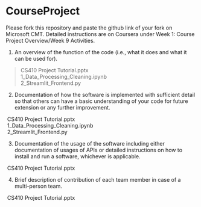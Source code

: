 # CourseProject

Please fork this repository and paste the github link of your fork on Microsoft CMT. Detailed instructions are on Coursera under Week 1: Course Project Overview/Week 9 Activities.

1) An overview of the function of the code (i.e., what it does and what it can be used for). 

>CS410 Project Tutorial.pptx <br/>
1_Data_Processing_Cleaning.ipynb <br/>
2_Streamlit_Frontend.py <br/>

2) Documentation of how the software is implemented with sufficient detail so that others can have a basic understanding of your code for future extension or any further improvement.

&nbsp;CS410 Project Tutorial.pptx <br/>
&nbsp;1_Data_Processing_Cleaning.ipynb <br/>
&nbsp;2_Streamlit_Frontend.py <br/>

3) Documentation of the usage of the software including either documentation of usages of APIs or detailed instructions on how to install and run a software, whichever is applicable.

&nbsp;CS410 Project Tutorial.pptx <br/>

4) Brief description of contribution of each team member in case of a multi-person team.

&nbsp;CS410 Project Tutorial.pptx <br/>
